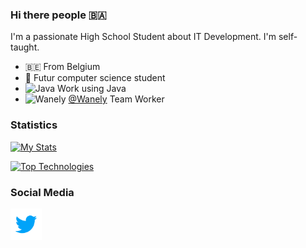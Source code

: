 ### Hi there people 🇧🇦

I'm a passionate High School Student about IT Development. I'm self-taught.
  
 - 🇧🇪 From Belgium
 - 🔮 Futur computer science student
 - <img alt="Java" width="18px" src="https://emojis.slackmojis.com/emojis/images/1450733280/232/java.png?1450733280"/> Work using Java 
 - <img alt="Wanely" width="24px" height="24px" src="https://cdn.wanely.com/images/logo.png"/> <a href="https://github.com/Wanely">@Wanely</a> Team Worker

### Statistics

[![My Stats](https://github-readme-stats.vercel.app/api?username=NextSap&show_icons=true&theme=nord)](https://github.com/anuraghazra/github-readme-stats)

[![Top Technologies](https://github-readme-stats.vercel.app/api/top-langs/?username=NextSap&langs_count=3&theme=nord)](https://github.com/anuraghazra/github-readme-stats)

### Social Media
<a href="https://twitter.com/Asc_NextSap"><img width="50px" alt="Twitter" src="https://raw.githubusercontent.com/github/explore/80688e429a7d4ef2fca1e82350fe8e3517d3494d/topics/twitter/twitter.png"/></a>
